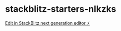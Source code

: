 # stackblitz-starters-nlkzks

[Edit in StackBlitz next generation editor ⚡️](https://stackblitz.com/~/github.com/sannidhiabhishek/stackblitz-starters-nlkzks)